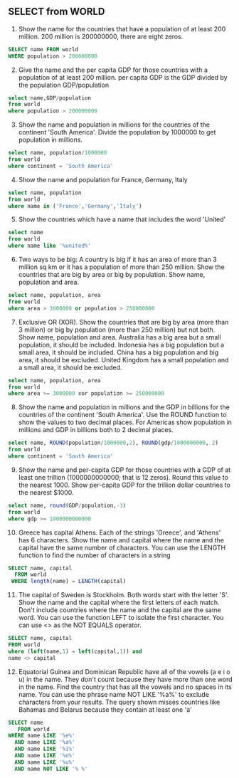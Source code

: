 ## SELECT from WORLD

1. Show the name for the countries that have a population of at least 200 million. 200 million is 200000000, there are eight zeros.

```sql
SELECT name FROM world
WHERE population > 200000000
```

2. Give the name and the per capita GDP for those countries with a population of at least 200 million.
per capita GDP is the GDP divided by the population GDP/population

```sql
select name,GDP/population
from world
where population > 200000000
```

3. Show the name and population in millions for the countries of the continent 'South America'. Divide the population by 1000000 to get population in millions.
```sql
select name, population/1000000
from world
where continent = 'South America'
```

4. Show the name and population for France, Germany, Italy
```sql
select name, population
from world 
where name in ('France','Germany','Italy')
```

5. Show the countries which have a name that includes the word 'United'
```sql
select name
from world
where name like '%united%'
```

6. Two ways to be big: A country is big if it has an area of more than 3 million sq km or it has a population of more than 250 million. Show the countries that are big by area or big by population. Show name, population and area.
```sql
select name, population, area
from world 
where area > 3000000 or population > 250000000
```

7. Exclusive OR (XOR). Show the countries that are big by area (more than 3 million) or big by population (more than 250 million) but not both. Show name, population and area.
Australia has a big area but a small population, it should be included.
Indonesia has a big population but a small area, it should be included.
China has a big population and big area, it should be excluded.
United Kingdom has a small population and a small area, it should be excluded.
```sql
select name, population, area
from world
where area >= 3000000 xor population >= 250000000
```

8. Show the name and population in millions and the GDP in billions for the countries of the continent 'South America'. Use the ROUND function to show the values to two decimal places.
For Americas show population in millions and GDP in billions both to 2 decimal places.
```sql
select name, ROUND(population/1000000,2), ROUND(gdp/1000000000, 2)
from world
where continent = 'South America'
```

9. Show the name and per-capita GDP for those countries with a GDP of at least one trillion (1000000000000; that is 12 zeros). Round this value to the nearest 1000.
Show per-capita GDP for the trillion dollar countries to the nearest $1000.
```sql
select name, round(GDP/population,-3)
from world
where gdp >= 1000000000000
```

10. Greece has capital Athens.
Each of the strings 'Greece', and 'Athens' has 6 characters.
Show the name and capital where the name and the capital have the same number of characters.
You can use the LENGTH function to find the number of characters in a string
```sql
SELECT name, capital
  FROM world
 WHERE length(name) = LENGTH(capital) 
```

11. The capital of Sweden is Stockholm. Both words start with the letter 'S'.
Show the name and the capital where the first letters of each match. Don't include countries where the name and the capital are the same word.
You can use the function LEFT to isolate the first character.
You can use <> as the NOT EQUALS operator.
```sql
SELECT name, capital
FROM world
where (left(name,1) = left(capital,1)) and 
name <> capital
```

12. Equatorial Guinea and Dominican Republic have all of the vowels (a e i o u) in the name. They don't count because they have more than one word in the name.
Find the country that has all the vowels and no spaces in its name.
You can use the phrase name NOT LIKE '%a%' to exclude characters from your results.
The query shown misses countries like Bahamas and Belarus because they contain at least one 'a'
```sql
SELECT name
   FROM world
WHERE name LIKE '%e%'
  AND name LIKE '%a%'
  AND name LIKE '%i%'
  AND name LIKE '%o%'
  AND name LIKE '%u%'
  AND name NOT LIKE '% %'
```
